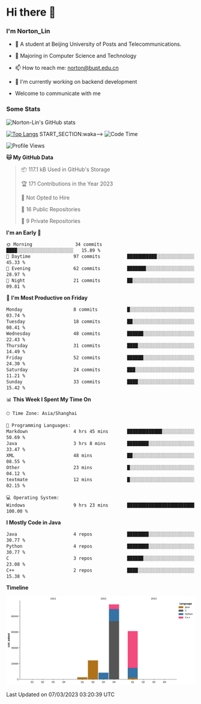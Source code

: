 
# Hi there 👋

### I'm Norton_Lin
- 🏫 A student at Beijing University of Posts and Telecommunications.
- 🌱 Majoring in Computer Science and Technology
- 📫 How to reach me: norton@bupt.edu.cn
- 🌱 I'm currently working on backend development

- Welcome to communicate with me

### Some Stats
![Norton-Lin's GitHub stats](https://github-readme-stats.vercel.app/api?username=Norton-Lin&count_private=true&show_icons=true&theme=radical)

[![Top Langs](https://github-readme-stats.vercel.app/api/top-langs/?username=Norton-Lin&langs_count=8&layout=compact)](https://github.com/Norton-Lin/github-readme-stats)
START_SECTION:waka-->
![Code Time](http://img.shields.io/badge/Code%20Time-19%20hrs%2017%20mins-blue)

![Profile Views](http://img.shields.io/badge/Profile%20Views-25-blue)

**🐱 My GitHub Data** 

> 📦 117.1 kB Used in GitHub's Storage 
 > 
> 🏆 171 Contributions in the Year 2023
 > 
> 🚫 Not Opted to Hire
 > 
> 📜 16 Public Repositories 
 > 
> 🔑 9 Private Repositories 
 > 
**I'm an Early 🐤** 

```text
🌞 Morning                34 commits          ████░░░░░░░░░░░░░░░░░░░░░   15.89 % 
🌆 Daytime                97 commits          ███████████░░░░░░░░░░░░░░   45.33 % 
🌃 Evening                62 commits          ███████░░░░░░░░░░░░░░░░░░   28.97 % 
🌙 Night                  21 commits          ██░░░░░░░░░░░░░░░░░░░░░░░   09.81 % 
```
📅 **I'm Most Productive on Friday** 

```text
Monday                   8 commits           █░░░░░░░░░░░░░░░░░░░░░░░░   03.74 % 
Tuesday                  18 commits          ██░░░░░░░░░░░░░░░░░░░░░░░   08.41 % 
Wednesday                48 commits          ██████░░░░░░░░░░░░░░░░░░░   22.43 % 
Thursday                 31 commits          ████░░░░░░░░░░░░░░░░░░░░░   14.49 % 
Friday                   52 commits          ██████░░░░░░░░░░░░░░░░░░░   24.30 % 
Saturday                 24 commits          ███░░░░░░░░░░░░░░░░░░░░░░   11.21 % 
Sunday                   33 commits          ████░░░░░░░░░░░░░░░░░░░░░   15.42 % 
```


📊 **This Week I Spent My Time On** 

```text
🕑︎ Time Zone: Asia/Shanghai

💬 Programming Languages: 
Markdown                 4 hrs 45 mins       █████████████░░░░░░░░░░░░   50.69 % 
Java                     3 hrs 8 mins        ████████░░░░░░░░░░░░░░░░░   33.47 % 
XML                      48 mins             ██░░░░░░░░░░░░░░░░░░░░░░░   08.55 % 
Other                    23 mins             █░░░░░░░░░░░░░░░░░░░░░░░░   04.12 % 
textmate                 12 mins             █░░░░░░░░░░░░░░░░░░░░░░░░   02.15 % 

💻 Operating System: 
Windows                  9 hrs 23 mins       █████████████████████████   100.00 % 
```
<!--
🔥 Editors: 
VS Code                  5 hrs 36 mins       ███████████████░░░░░░░░░░   59.72 % 
Eclipse                  2 hrs 43 mins       ███████░░░░░░░░░░░░░░░░░░   28.91 % 
IntelliJ                 1 hr 4 mins         ███░░░░░░░░░░░░░░░░░░░░░░   11.36 % 

🐱‍💻 Projects: 
Unknown Project          4 hrs 22 mins       ████████████░░░░░░░░░░░░░   46.50 % 
LeetCode                 1 hr 34 mins        ████░░░░░░░░░░░░░░░░░░░░░   16.81 % 
lq_java                  1 hr 8 mins         ███░░░░░░░░░░░░░░░░░░░░░░   12.11 % 
BigData                  54 mins             ██░░░░░░░░░░░░░░░░░░░░░░░   09.73 % 
大数据技术基础                  37 mins             ██░░░░░░░░░░░░░░░░░░░░░░░   06.61 % 
-->
**I Mostly Code in Java** 

```text
Java                     4 repos             ████████░░░░░░░░░░░░░░░░░   30.77 % 
Python                   4 repos             ████████░░░░░░░░░░░░░░░░░   30.77 % 
C                        3 repos             ██████░░░░░░░░░░░░░░░░░░░   23.08 % 
C++                      2 repos             ████░░░░░░░░░░░░░░░░░░░░░   15.38 % 
```



**Timeline**

![Lines of Code chart](https://raw.githubusercontent.com/Norton-Lin/Norton-Lin/main/assets/bar_graph.png)


 Last Updated on 07/03/2023 03:20:39 UTC
<!--END_SECTION:waka-->
